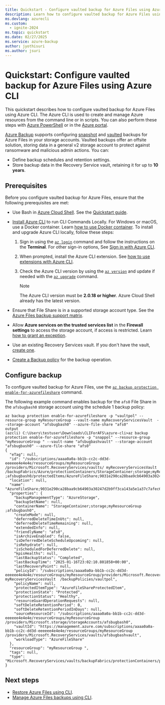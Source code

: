```yaml
---
title: Quickstart - Configure vaulted backup for Azure Files using Azure CLI
description: Learn how to configure vaulted backup for Azure Files using Azure CLI.
ms.devlang: azurecli
ms.custom:
  - ignite-2024
ms.topic: quickstart
ms.date: 02/27/2025
ms.service: azure-backup
author: jyothisuri
ms.author: jsuri
---
```


#  Quickstart: Configure vaulted backup for Azure Files using Azure CLI

This quickstart describes how to configure vaulted backup for Azure Files using Azure CLI. The Azure CLI is used to create and manage Azure resources from the command line or in scripts. You can also perform these steps with [Azure PowerShell](quick-backup-azure-files-vault-tier-powershell.md) or in the [Azure portal](tutorial-backup-azure-files-vault-tier-portal.md#configure-backup).

[Azure Backup](backup-overview.md) supports configuring [snapshot](azure-file-share-backup-overview.md?tabs=snapshot) and [vaulted](azure-file-share-backup-overview.md?tabs=vault-standard) backups for Azure Files in your storage accounts. Vaulted backups offer an offsite solution, storing data in a general v2 storage account to protect against ransomware and malicious admin actions. You can:

- Define backup schedules and retention settings.
- Store backup data in the Recovery Service vault, retaining it for up to **10 years**.

## Prerequisites

Before you configure vaulted backup for Azure Files, ensure that the following prerequisites are met:

- Use Bash in [Azure Cloud Shell](/azure/cloud-shell/overview). See the [Quickstart guide](/azure/cloud-shell/quickstart).

- [Install Azure CLI](/cli/azure/install-azure-cli) to run CLI Commands Locally. For Windows or macOS, use a Docker container. Learn [how to use Docker container](/cli/azure/run-azure-cli-docker).
  To install and upgrade Azure CLI locally, follow these steps:

  1. Sign in using the [`az login`](/cli/azure/reference-index#az-login) command and follow the instructions on the **Terminal**.
     For other sign-in options, See [Sign in with Azure CLI](/cli/azure/authenticate-azure-cli).
  1. When prompted, install the Azure CLI extension. See [how to use extensions with Azure CLI](/cli/azure/azure-cli-extensions-overview).
  1. Check the Azure CLI version  by using the [`az version`](/cli/azure/reference-index?#az-version) and update if needed with the [`az upgrade`](/cli/azure/reference-index?#az-upgrade) command.

     >[!Note]
     >The Azure CLI version must be **2.0.18 or higher**. Azure Cloud Shell already has the latest version.

- Ensure that File Share is in a supported storage account type. See the [Azure Files backup support matrix](azure-file-share-support-matrix.md).

- Allow **Azure services on the trusted services list**  in the **Firewall settings** to access the storage account, if access is restricted. Learn [how to grant an exception](/azure/storage/common/storage-network-security?tabs=azure-portal#manage-exceptions).
- Use an existing Recovery Services vault. If you don't have the vault, [create one](backup-afs-cli.md#create-a-recovery-services-vault).
- [Create a Backup policy](manage-afs-backup-cli.md?tabs=vault-standard#create-a-backup-policy) for the backup operation.

## Configure backup

To configure vaulted backup for Azure Files, use the [`az backup protection enable-for-azurefileshare`](/cli/azure/backup/protection#az-backup-protection-enable-for-azurefileshare) command.

The following example command enables backup for the `afs0` File Share in the `afsbugbash0` storage account using the schedule 1 backup policy:

```azurecli-interactive
az backup protection enable-for-azurefileshare -p "vaultpol" --resource-group myResourceGroup --vault-name myRecoveryServicesVault  --storage-account "afsbugbash0" --azure-file-share "afs0" 
output
(azcli) C:\Users\testuser\Downloads\CLIForAFS\azure-cli>az backup protection enable-for-azurefileshare -p "snappol" --resource-group "myResourceGroup " --vault-name "afsbugbashvault" --storage-account "afsbugbash0" --azure-file-share "afs0"
{
  "eTag": null,
  "id": "/subscriptions/aaaa0a0a-bb1b-cc2c-dd3d-eeeeee4e4e4e/resourceGroups/myResourceGroup /providers/Microsoft.RecoveryServices/vaults/ myRecoveryServicesVault  /backupFabrics/Azure/protectionContainers/StorageContainer;storage;myResourceGroup ;afsbugbash0/protectedItems/AzureFileShare;9031e290ca28baa9cb64903a30247d2b9ff3ca143a5e1a37c7afec6b2ff1a2e4",
  "location": null,
  "name": "AzureFileShare;9031e290ca28baa9cb64903a30247d2b9ff3ca143a5e1a37c7afec6b2ff1a2e4",
  "properties": {
    "backupManagementType": "AzureStorage",
    "backupSetName": null,
    "containerName": "StorageContainer;storage;myResourceGroup ;afsbugbash0",
    "createMode": null,
    "deferredDeleteTimeInUtc": null,
    "deferredDeleteTimeRemaining": null,
    "extendedInfo": null,
    "friendlyName": "afs0",
    "isArchiveEnabled": false,
    "isDeferredDeleteScheduleUpcoming": null,
    "isRehydrate": null,
    "isScheduledForDeferredDelete": null,
    "kpisHealths": null,
    "lastBackupStatus": "Completed",
    "lastBackupTime": "2025-01-16T23:02:10.801858+00:00",
    "lastRecoveryPoint": null,
    "policyId": "/subscriptions/aaaa0a0a-bb1b-cc2c-dd3d-eeeeee4e4e4e/resourceGroups/myResourceGroup/providers/Microsoft.RecoveryServices/vaults/ myRecoveryServicesVault  /backupPolicies/vaultpol",
    "policyName": null,
    "protectedItemType": "AzureFileShareProtectedItem",
    "protectionState": "Protected",
    "protectionStatus": "Healthy",
    "resourceGuardOperationRequests": null,
    "softDeleteRetentionPeriod": 0,
    "softDeleteRetentionPeriodInDays": null,
    "sourceResourceId": "/subscriptions/aaaa0a0a-bb1b-cc2c-dd3d-eeeeee4e4e4e/resourceGroups/myResourceGroup /providers/Microsoft.storage/storageAccounts/afsbugbash0",
    "vaultId": "https://management.azure.com/subscriptions/aaaa0a0a-bb1b-cc2c-dd3d-eeeeee4e4e4e/resourceGroups/myResourceGroup /providers/Microsoft.RecoveryServices/vaults/afsbugbashvault",
    "workloadType": "AzureFileShare"
  },
  "resourceGroup": "myResourceGroup ",
  "tags": null,
  "type": "Microsoft.RecoveryServices/vaults/backupFabrics/protectionContainers/protectedItems"
}
```

## Next steps

- [Restore Azure Files using CLI](restore-afs-cli.md).
- [Manage Azure Files backups using CLI](manage-afs-backup-cli.md?tabs=vault-standard).


 






